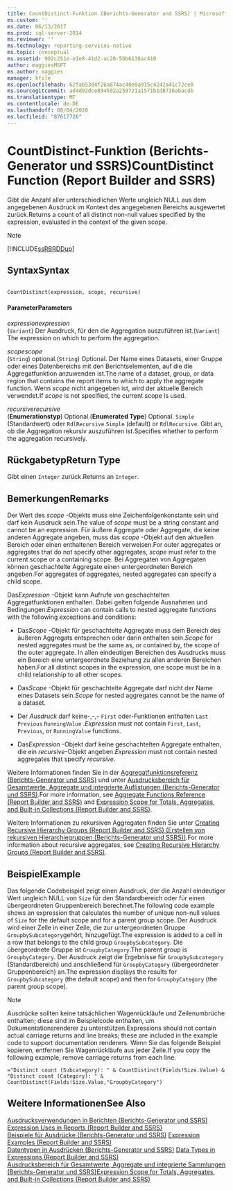 ```yaml
---
title: CountDistinct-Funktion (Berichts-Generator und SSRS) | Microsoft-Dokumentation
ms.custom: ''
ms.date: 06/13/2017
ms.prod: sql-server-2014
ms.reviewer: ''
ms.technology: reporting-services-native
ms.topic: conceptual
ms.assetid: 902c251e-e1e8-41d2-ac20-5bb6138ac410
author: maggiesMSFT
ms.author: maggies
manager: kfile
ms.openlocfilehash: 62fab53d4f26a874ac40e0a915c4242a41c72ce0
ms.sourcegitcommit: ad4d92dce894592a259721a1571b1d8736abacdb
ms.translationtype: MT
ms.contentlocale: de-DE
ms.lasthandoff: 08/04/2020
ms.locfileid: "87617726"
---
```

# <a name="countdistinct-function-report-builder-and-ssrs"></a><span data-ttu-id="e66cf-102">CountDistinct-Funktion (Berichts-Generator und SSRS)</span><span class="sxs-lookup"><span data-stu-id="e66cf-102">CountDistinct Function (Report Builder and SSRS)</span></span>
  <span data-ttu-id="e66cf-103">Gibt die Anzahl aller unterschiedlichen Werte ungleich NULL aus dem angegebenen Ausdruck im Kontext des angegebenen Bereichs ausgewertet zurück.</span><span class="sxs-lookup"><span data-stu-id="e66cf-103">Returns a count of all distinct non-null values specified by the expression, evaluated in the context of the given scope.</span></span>  
  
> [!NOTE]  
>  [!INCLUDE[ssRBRDDup](../../includes/ssrbrddup-md.md)]  
  
## <a name="syntax"></a><span data-ttu-id="e66cf-104">Syntax</span><span class="sxs-lookup"><span data-stu-id="e66cf-104">Syntax</span></span>  
  
```  
  
CountDistinct(expression, scope, recursive)  
```  
  
#### <a name="parameters"></a><span data-ttu-id="e66cf-105">Parameter</span><span class="sxs-lookup"><span data-stu-id="e66cf-105">Parameters</span></span>  
 <span data-ttu-id="e66cf-106">*expression*</span><span class="sxs-lookup"><span data-stu-id="e66cf-106">*expression*</span></span>  
 <span data-ttu-id="e66cf-107">(`Variant`) Der Ausdruck, für den die Aggregation auszuführen ist.</span><span class="sxs-lookup"><span data-stu-id="e66cf-107">(`Variant`) The expression on which to perform the aggregation.</span></span>  
  
 <span data-ttu-id="e66cf-108">*scope*</span><span class="sxs-lookup"><span data-stu-id="e66cf-108">*scope*</span></span>  
 <span data-ttu-id="e66cf-109">(`String`) optional.</span><span class="sxs-lookup"><span data-stu-id="e66cf-109">(`String`) Optional.</span></span> <span data-ttu-id="e66cf-110">Der Name eines Datasets, einer Gruppe oder eines Datenbereichs mit den Berichtselementen, auf die die Aggregatfunktion anzuwenden ist.</span><span class="sxs-lookup"><span data-stu-id="e66cf-110">The name of a dataset, group, or data region that contains the report items to which to apply the aggregate function.</span></span> <span data-ttu-id="e66cf-111">Wenn *scope* nicht angegeben ist, wird der aktuelle Bereich verwendet.</span><span class="sxs-lookup"><span data-stu-id="e66cf-111">If *scope* is not specified, the current scope is used.</span></span>  
  
 <span data-ttu-id="e66cf-112">*recursive*</span><span class="sxs-lookup"><span data-stu-id="e66cf-112">*recursive*</span></span>  
 <span data-ttu-id="e66cf-113">(**Enumerationstyp**) Optional.</span><span class="sxs-lookup"><span data-stu-id="e66cf-113">(**Enumerated Type**) Optional.</span></span> <span data-ttu-id="e66cf-114">`Simple` (Standardwert) oder `RdlRecursive`.</span><span class="sxs-lookup"><span data-stu-id="e66cf-114">`Simple` (default) or `RdlRecursive`.</span></span> <span data-ttu-id="e66cf-115">Gibt an, ob die Aggregation rekursiv auszuführen ist.</span><span class="sxs-lookup"><span data-stu-id="e66cf-115">Specifies whether to perform the aggregation recursively.</span></span>  
  
## <a name="return-type"></a><span data-ttu-id="e66cf-116">Rückgabetyp</span><span class="sxs-lookup"><span data-stu-id="e66cf-116">Return Type</span></span>  
 <span data-ttu-id="e66cf-117">Gibt einen `Integer` zurück.</span><span class="sxs-lookup"><span data-stu-id="e66cf-117">Returns an `Integer`.</span></span>  
  
## <a name="remarks"></a><span data-ttu-id="e66cf-118">Bemerkungen</span><span class="sxs-lookup"><span data-stu-id="e66cf-118">Remarks</span></span>  
 <span data-ttu-id="e66cf-119">Der Wert des *scope* -Objekts muss eine Zeichenfolgenkonstante sein und darf kein Ausdruck sein.</span><span class="sxs-lookup"><span data-stu-id="e66cf-119">The value of *scope* must be a string constant and cannot be an expression.</span></span> <span data-ttu-id="e66cf-120">Für äußere Aggregate oder Aggregate, die keine anderen Aggregate angeben, muss das *scope* -Objekt auf den aktuellen Bereich oder einen enthaltenen Bereich verweisen.</span><span class="sxs-lookup"><span data-stu-id="e66cf-120">For outer aggregates or aggregates that do not specify other aggregates, *scope* must refer to the current scope or a containing scope.</span></span> <span data-ttu-id="e66cf-121">Bei Aggregaten von Aggregaten können geschachtelte Aggregate einen untergeordneten Bereich angeben.</span><span class="sxs-lookup"><span data-stu-id="e66cf-121">For aggregates of aggregates, nested aggregates can specify a child scope.</span></span>  
  
 <span data-ttu-id="e66cf-122">Das*Expression* -Objekt kann Aufrufe von geschachtelten Aggregatfunktionen enthalten. Dabei gelten folgende Ausnahmen und Bedingungen:</span><span class="sxs-lookup"><span data-stu-id="e66cf-122">*Expression* can contain calls to nested aggregate functions with the following exceptions and conditions:</span></span>  
  
-   <span data-ttu-id="e66cf-123">Das*Scope* -Objekt für geschachtelte Aggregate muss dem Bereich des äußeren Aggregats entsprechen oder darin enthalten sein.</span><span class="sxs-lookup"><span data-stu-id="e66cf-123">*Scope* for nested aggregates must be the same as, or contained by, the scope of the outer aggregate.</span></span> <span data-ttu-id="e66cf-124">In allen eindeutigen Bereichen des Ausdrucks muss ein Bereich eine untergeordnete Beziehung zu allen anderen Bereichen haben.</span><span class="sxs-lookup"><span data-stu-id="e66cf-124">For all distinct scopes in the expression, one scope must be in a child relationship to all other scopes.</span></span>  
  
-   <span data-ttu-id="e66cf-125">Das*Scope* -Objekt für geschachtelte Aggregate darf nicht der Name eines Datasets sein.</span><span class="sxs-lookup"><span data-stu-id="e66cf-125">*Scope* for nested aggregates cannot be the name of a dataset.</span></span>  
  
-   <span data-ttu-id="e66cf-126">Der *Ausdruck* darf keine-,-,- `First` oder-Funktionen enthalten `Last` `Previous` `RunningValue` .</span><span class="sxs-lookup"><span data-stu-id="e66cf-126">*Expression* must not contain `First`, `Last`, `Previous`, or `RunningValue` functions.</span></span>  
  
-   <span data-ttu-id="e66cf-127">Das*Expression* -Objekt darf keine geschachtelten Aggregate enthalten, die ein *recursive*-Objekt angeben.</span><span class="sxs-lookup"><span data-stu-id="e66cf-127">*Expression* must not contain nested aggregates that specify *recursive*.</span></span>  
  
 <span data-ttu-id="e66cf-128">Weitere Informationen finden Sie in der [Aggregatfunktionsreferenz (Berichts-Generator und SSRS)](report-builder-functions-aggregate-functions-reference.md) und unter [Ausdrucksbereich für Gesamtwerte, Aggregate und integrierte Auflistungen (Berichts-Generator und SSRS)](expression-scope-for-totals-aggregates-and-built-in-collections.md).</span><span class="sxs-lookup"><span data-stu-id="e66cf-128">For more information, see [Aggregate Functions Reference &#40;Report Builder and SSRS&#41;](report-builder-functions-aggregate-functions-reference.md) and [Expression Scope for Totals, Aggregates, and Built-in Collections &#40;Report Builder and SSRS&#41;](expression-scope-for-totals-aggregates-and-built-in-collections.md).</span></span>  
  
 <span data-ttu-id="e66cf-129">Weitere Informationen zu rekursiven Aggregaten finden Sie unter [Creating Recursive Hierarchy Groups (Report Builder and SSRS) (Erstellen von rekursiven Hierarchiegruppen (Berichts-Generator und SSRS))](creating-recursive-hierarchy-groups-report-builder-and-ssrs.md).</span><span class="sxs-lookup"><span data-stu-id="e66cf-129">For more information about recursive aggregates, see [Creating Recursive Hierarchy Groups &#40;Report Builder and SSRS&#41;](creating-recursive-hierarchy-groups-report-builder-and-ssrs.md).</span></span>  
  
## <a name="example"></a><span data-ttu-id="e66cf-130">Beispiel</span><span class="sxs-lookup"><span data-stu-id="e66cf-130">Example</span></span>  
 <span data-ttu-id="e66cf-131">Das folgende Codebeispiel zeigt einen Ausdruck, der die Anzahl eindeutiger Wert ungleich NULL von `Size` für den Standardbereich oder für einen übergeordneten Gruppenbereich berechnet.</span><span class="sxs-lookup"><span data-stu-id="e66cf-131">The following code example shows an expression that calculates the number of unique non-null values of `Size` for the default scope and for a parent group scope.</span></span> <span data-ttu-id="e66cf-132">Der Ausdruck wird einer Zelle in einer Zeile, die zur untergeordneten Gruppe `GroupbySubcategory`gehört, hinzugefügt.</span><span class="sxs-lookup"><span data-stu-id="e66cf-132">The expression is added to a cell in a row that belongs to the child group `GroupbySubcategory`.</span></span> <span data-ttu-id="e66cf-133">Die übergeordnete Gruppe ist `GroupbyCategory`.</span><span class="sxs-lookup"><span data-stu-id="e66cf-133">The parent group is `GroupbyCategory`.</span></span> <span data-ttu-id="e66cf-134">Der Ausdruck zeigt die Ergebnisse für `GroupbySubcategory` (Standardbereich) und anschließend für `GroupbyCategory` (übergeordneter Gruppenbereich) an.</span><span class="sxs-lookup"><span data-stu-id="e66cf-134">The expression displays the results for `GroupbySubcategory` (the default scope) and then for `GroupbyCategory` (the parent group scope).</span></span>  
  
> [!NOTE]  
>  <span data-ttu-id="e66cf-135">Ausdrücke sollten keine tatsächlichen Wagenrückläufe und Zeilenumbrüche enthalten; diese sind im Beispielcode enthalten, um Dokumentationsrenderer zu unterstützen.</span><span class="sxs-lookup"><span data-stu-id="e66cf-135">Expressions should not contain actual carriage returns and line breaks; these are included in the example code to support documentation renderers.</span></span> <span data-ttu-id="e66cf-136">Wenn Sie das folgende Beispiel kopieren, entfernen Sie Wagenrückläufe aus jeder Zeile.</span><span class="sxs-lookup"><span data-stu-id="e66cf-136">If you copy the following example, remove carriage returns from each line.</span></span>  
  
```  
="Distinct count (Subcategory): " & CountDistinct(Fields!Size.Value) &   
"Distinct count (Category): " & CountDistinct(Fields!Size.Value,"GroupbyCategory")  
```  
  
## <a name="see-also"></a><span data-ttu-id="e66cf-137">Weitere Informationen</span><span class="sxs-lookup"><span data-stu-id="e66cf-137">See Also</span></span>  
 <span data-ttu-id="e66cf-138">[Ausdrucksverwendungen in Berichten &#40;Berichts-Generator und SSRS&#41;](expression-uses-in-reports-report-builder-and-ssrs.md) </span><span class="sxs-lookup"><span data-stu-id="e66cf-138">[Expression Uses in Reports &#40;Report Builder and SSRS&#41;](expression-uses-in-reports-report-builder-and-ssrs.md) </span></span>  
 <span data-ttu-id="e66cf-139">[Beispiele für Ausdrücke &#40;Berichts-Generator und SSRS&#41;](expression-examples-report-builder-and-ssrs.md) </span><span class="sxs-lookup"><span data-stu-id="e66cf-139">[Expression Examples &#40;Report Builder and SSRS&#41;](expression-examples-report-builder-and-ssrs.md) </span></span>  
 <span data-ttu-id="e66cf-140">[Datentypen in Ausdrücken (Berichts-Generator und SSRS)](expressions-report-builder-and-ssrs.md) </span><span class="sxs-lookup"><span data-stu-id="e66cf-140">[Data Types in Expressions &#40;Report Builder and SSRS&#41;](expressions-report-builder-and-ssrs.md) </span></span>  
 [<span data-ttu-id="e66cf-141">Ausdrucksbereich für Gesamtwerte, Aggregate und integrierte Sammlungen &#40;Berichts-Generator und SSRS&#41;</span><span class="sxs-lookup"><span data-stu-id="e66cf-141">Expression Scope for Totals, Aggregates, and Built-in Collections &#40;Report Builder and SSRS&#41;</span></span>](expression-scope-for-totals-aggregates-and-built-in-collections.md)  
  
  
